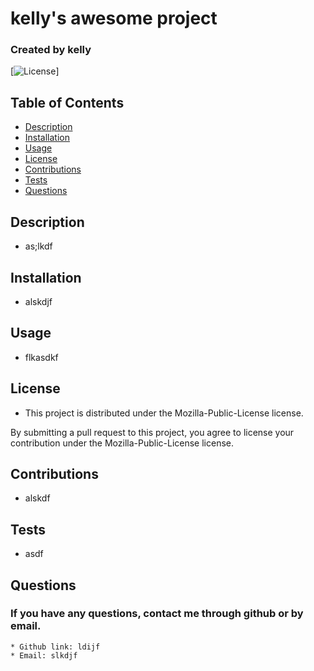 # kelly's awesome project

### Created by kelly

[![License](https://img.shields.io/badge/license-Mozilla-Public-License-blue.svg)]

## Table of Contents
  - [Description](#description)
  - [Installation](#installation)
  - [Usage](#usage)
  - [License](#license)
  - [Contributions](#contributions)
  - [Tests](#tests)
  - [Questions](#questions)

## Description
  * as;lkdf
      
## Installation
  * alskdjf
      
## Usage
  * flkasdkf
      
## License
  * This project is distributed under the Mozilla-Public-License license.

  By submitting a pull request to this project, you agree to license your contribution under the Mozilla-Public-License license.
      
## Contributions
  * alskdf
      
## Tests
  * asdf
     
## Questions
  ### If you have any questions, contact me through github or by email. 
    * Github link: ldijf
    * Email: slkdjf